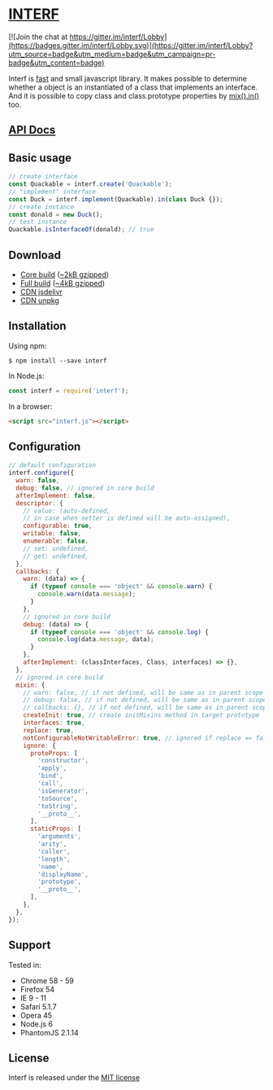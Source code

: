 # [INTERF](https://shvabuk.github.io/interf)

[![Join the chat at https://gitter.im/interf/Lobby](https://badges.gitter.im/interf/Lobby.svg)](https://gitter.im/interf/Lobby?utm_source=badge&utm_medium=badge&utm_campaign=pr-badge&utm_content=badge)

Interf is [fast](https://shvabuk.github.io/interf/docs/performance.html) and small javascript library.
It makes possible to determine whether a object is an instantiated of a class that implements an interface.
And it is possible to copy class and class.prototype properties by [mix().in()](https://shvabuk.github.io/interf/docs/api/mixin/mix-in.md) too.

## [API Docs](https://shvabuk.github.io/interf/docs)

## Basic usage

``` javascript
// create interface
const Quackable = interf.create('Quackable');
// "implement" interface
const Duck = interf.implement(Quackable).in(class Duck {});
// create instance
const donald = new Duck();
// test instance
Quackable.isInterfaceOf(donald); // true
```

## Download

* [Core build](//raw.githubusercontent.com/shvabuk/interf/master/dist/interf-core.js) ([~2kB gzipped](//raw.githubusercontent.com/shvabuk/interf/master/dist/interf-core.min.js))
* [Full build](//raw.githubusercontent.com/shvabuk/interf/master/dist/interf.js) ([~4kB gzipped](//raw.githubusercontent.com/shvabuk/interf/master/dist/interf.min.js))
* [CDN jsdelivr](https://cdn.jsdelivr.net/npm/interf)
* [CDN unpkg](https://unpkg.com/interf/dist/interf.min.js)

## Installation

Using npm:
``` shell
$ npm install --save interf
```

In Node.js:
``` javascript
const interf = require('interf');
```

In a browser:
``` html
<script src="interf.js"></script>
```

## Configuration
``` javascript
// default configuration
interf.configure({
  warn: false,
  debug: false, // ignored in core build
  afterImplement: false,
  descriptor: {
    // value: (auto-defined,
    // in case when setter is defined will be auto-assigned),
    configurable: true,
    writable: false,
    enumerable: false,
    // set: undefined,
    // get: undefined,
  },
  callbacks: {
    warn: (data) => {
      if (typeof console === 'object' && console.warn) {
        console.warn(data.message);
      }
    },
    // ignored in core build
    debug: (data) => {
      if (typeof console === 'object' && console.log) {
        console.log(data.message, data);
      }
    },
    afterImplement: (classInterfaces, Class, interfaces) => {},
  },
  // ignored in core build
  mixin: {
    // warn: false, // if not defined, will be same as in parent scope
    // debug: false, // if not defined, will be same as in parent scope
    // callbacks: {}, // if not defined, will be same as in parent scope
    createInit: true, // create initMixins method in target prototype
    interfaces: true,
    replace: true,
    notConfigurableNotWritableError: true, // ignored if replace == false,
    ignore: {
      protoProps: [
        'constructor',
        'apply',
        'bind',
        'call',
        'isGenerator',
        'toSource',
        'toString',
        '__proto__',
      ],
      staticProps: [
        'arguments',
        'arity',
        'caller',
        'length',
        'name',
        'displayName',
        'prototype',
        '__proto__',
      ],
    },
  },
});
```

## Support
Tested in:
* Chrome 58 - 59
* Firefox 54
* IE 9 - 11
* Safari 5.1.7
* Opera 45
* Node.js 6
* PhantomJS 2.1.14

## License

Interf is released under the [MIT license](//raw.githubusercontent.com/shvabuk/interf/master/LICENSE.txt)
